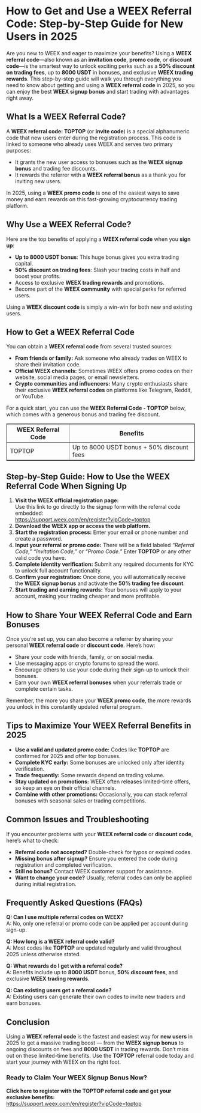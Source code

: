 <h1>How to Get and Use a WEEX Referral Code: Step-by-Step Guide for New Users in 2025</h1>
<p>Are you new to WEEX and eager to maximize your benefits? Using a <strong>WEEX referral code</strong>&mdash;also known as an <strong>invitation code</strong>, <strong>promo code</strong>, or <strong>discount code</strong>&mdash;is the smartest way to unlock exciting perks such as a <strong>50% discount on trading fees</strong>, up to <strong>8000 USDT</strong> in bonuses, and exclusive <strong>WEEX trading rewards</strong>. This step-by-step guide will walk you through everything you need to know about getting and using a <strong>WEEX referral code</strong> in 2025, so you can enjoy the best <strong>WEEX signup bonus</strong> and start trading with advantages right away.</p>
<h2>What Is a WEEX Referral Code?</h2>
<p>A <strong>WEEX referral code: TOPTOP</strong> (or <strong>invite code</strong>) is a special alphanumeric code that new users enter during the registration process. This code is linked to someone who already uses WEEX and serves two primary purposes:</p>
<ul>
<li>It grants the new user access to bonuses such as the <strong>WEEX signup bonus</strong> and trading fee discounts.</li>
<li>It rewards the referrer with a <strong>WEEX referral bonus</strong> as a thank you for inviting new users.</li>
</ul>
<p>In 2025, using a <strong>WEEX promo code</strong> is one of the easiest ways to save money and earn rewards on this fast-growing cryptocurrency trading platform.</p>
<h2>Why Use a WEEX Referral Code?</h2>
<p>Here are the top benefits of applying a <strong>WEEX referral code</strong> when you <strong>sign up</strong>:</p>
<ul>
<li><strong>Up to 8000 USDT bonus</strong>: This huge bonus gives you extra trading capital.</li>
<li><strong>50% discount on trading fees</strong>: Slash your trading costs in half and boost your profits.</li>
<li>Access to exclusive <strong>WEEX trading rewards</strong> and promotions.</li>
<li>Become part of the <strong>WEEX community</strong> with special perks for referred users.</li>
</ul>
<p>Using a <strong>WEEX discount code</strong> is simply a win-win for both new and existing users.</p>
<h2>How to Get a WEEX Referral Code</h2>
<p>You can obtain a <strong>WEEX referral code</strong> from several trusted sources:</p>
<ul>
<li><strong>From friends or family:</strong> Ask someone who already trades on WEEX to share their invitation code.</li>
<li><strong>Official WEEX channels:</strong> Sometimes WEEX offers promo codes on their website, social media pages, or email newsletters.</li>
<li><strong>Crypto communities and influencers:</strong> Many crypto enthusiasts share their exclusive <strong>WEEX referral codes</strong> on platforms like Telegram, Reddit, or YouTube.</li>
</ul>
<p>For a quick start, you can use the <strong>WEEX Referral Code - TOPTOP</strong> below, which comes with a generous bonus and trading fee discount.</p>
<table border="1" cellspacing="0" cellpadding="8">
<thead>
<tr>
<th>WEEX Referral Code</th>
<th>Benefits</th>
</tr>
</thead>
<tbody>
<tr>
<td>TOPTOP</td>
<td>Up to 8000 USDT bonus + 50% discount fees</td>
</tr>
</tbody>
</table>
<h2>Step-by-Step Guide: How to Use the WEEX Referral Code When Signing Up</h2>
<ol>
<li><strong>Visit the WEEX official registration page:</strong><br />
Use this link to go directly to the signup form with the referral code embedded:<br />
<a href="https://support.weex.com/en/register?vipCode=toptop" target="_blank" rel="noopener noreferrer">https://support.weex.com/en/register?vipCode=toptop</a></li>
<li><strong>Download the WEEX app or access the web platform.</strong></li>
<li><strong>Start the registration process:</strong> Enter your email or phone number and create a password.</li>
<li><strong>Input your referral or promo code:</strong> There will be a field labeled <em>“Referral Code,” “Invitation Code,”</em> or <em>“Promo Code.”</em> Enter <strong>TOPTOP</strong> or any other valid code you have.</li>
<li><strong>Complete identity verification:</strong> Submit any required documents for KYC to unlock full account functionality.</li>
<li><strong>Confirm your registration:</strong> Once done, you will automatically receive the <strong>WEEX signup bonus</strong> and activate the <strong>50% trading fee discount</strong>.</li>
<li><strong>Start trading and earning rewards:</strong> Your bonuses will apply to your account, making your trading cheaper and more profitable.</li>
</ol>
<h2>How to Share Your WEEX Referral Code and Earn Bonuses</h2>
<p>Once you’re set up, you can also become a referrer by sharing your personal <strong>WEEX referral code</strong> or <strong>discount code</strong>. Here’s how:</p>
<ul>
<li>Share your code with friends, family, or on social media.</li>
<li>Use messaging apps or crypto forums to spread the word.</li>
<li>Encourage others to use your code during their sign-up to unlock their bonuses.</li>
<li>Earn your own <strong>WEEX referral bonuses</strong> when your referrals trade or complete certain tasks.</li>
</ul>
<p>Remember, the more you share your <strong>WEEX promo code</strong>, the more rewards you unlock in this constantly updated referral program.</p>
<h2>Tips to Maximize Your WEEX Referral Benefits in 2025</h2>
<ul>
<li><strong>Use a valid and updated promo code:</strong> Codes like <strong>TOPTOP</strong> are confirmed for 2025 and offer top bonuses.</li>
<li><strong>Complete KYC early:</strong> Some bonuses are unlocked only after identity verification.</li>
<li><strong>Trade frequently:</strong> Some rewards depend on trading volume.</li>
<li><strong>Stay updated on promotions:</strong> WEEX often releases limited-time offers, so keep an eye on their official channels.</li>
<li><strong>Combine with other promotions:</strong> Occasionally, you can stack referral bonuses with seasonal sales or trading competitions.</li>
</ul>
<h2>Common Issues and Troubleshooting</h2>
<p>If you encounter problems with your <strong>WEEX referral code</strong> or <strong>discount code</strong>, here’s what to check:</p>
<ul>
<li><strong>Referral code not accepted?</strong> Double-check for typos or expired codes.</li>
<li><strong>Missing bonus after signup?</strong> Ensure you entered the code during registration and completed verification.</li>
<li><strong>Still no bonus?</strong> Contact WEEX customer support for assistance.</li>
<li><strong>Want to change your code?</strong> Usually, referral codes can only be applied during initial registration.</li>
</ul>
<h2>Frequently Asked Questions (FAQs)</h2>
<p><strong>Q: Can I use multiple referral codes on WEEX?</strong><br />
A: No, only one referral or promo code can be applied per account during sign-up.</p>
<p><strong>Q: How long is a WEEX referral code valid?</strong><br />
A: Most codes like <strong>TOPTOP</strong> are updated regularly and valid throughout 2025 unless otherwise stated.</p>
<p><strong>Q: What rewards do I get with a referral code?</strong><br />
A: Benefits include up to <strong>8000 USDT</strong> bonus, <strong>50% discount fees</strong>, and exclusive <strong>WEEX trading rewards</strong>.</p>
<p><strong>Q: Can existing users get a referral code?</strong><br />
A: Existing users can generate their own codes to invite new traders and earn bonuses.</p>
<h2>Conclusion</h2>
<p>Using a <strong>WEEX referral code</strong> is the fastest and easiest way for <strong>new users</strong> in 2025 to get a massive trading boost &mdash; from the <strong>WEEX signup bonus</strong> to ongoing discounts on fees and <strong>8000 USDT</strong> in trading rewards. Don’t miss out on these limited-time benefits. Use the <strong>TOPTOP</strong> referral code today and start your journey with WEEX on the right foot.</p>
<h3>Ready to Claim Your WEEX Signup Bonus Now?</h3>
<p><strong>Click here to register with the TOPTOP referral code and get your exclusive benefits:</strong><br />
<a href="https://support.weex.com/en/register?vipCode=toptop" target="_blank" rel="noopener noreferrer">https://support.weex.com/en/register?vipCode=toptop</a></p>
</body>
</html>
